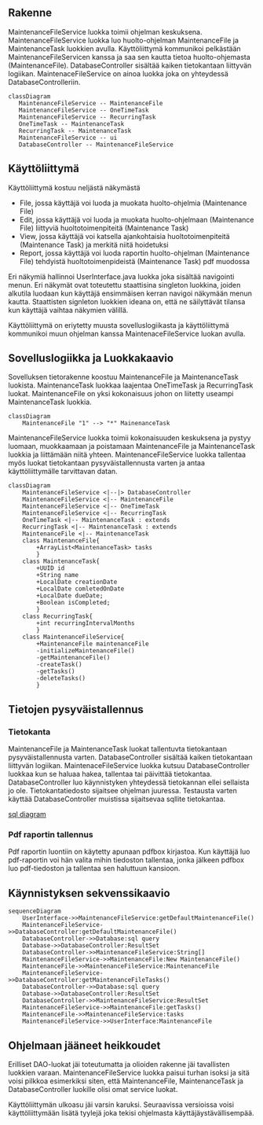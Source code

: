 ## Rakenne

MaintenanceFileService luokka toimii ohjelman keskuksena.
MaintenanceFileService luokka luo huolto-ohjelman MaintenanceFile ja MaintenanceTask luokkien avulla.
Käyttöliittymä kommunikoi pelkästään MaintenanceFileServicen kanssa ja saa sen kautta tietoa huolto-ohjemasta (MaintenanceFile).
DatabaseController sisältää kaiken tietokantaan liittyvän logiikan. MaintenaceFileService on ainoa luokka joka on yhteydessä DatabaseControlleriin.

 ```mermaid
 classDiagram
 	MaintenanceFileService -- MaintenanceFile
	MaintenanceFileService -- OneTimeTask
	MaintenanceFileService -- RecurringTask
	OneTimeTask -- MaintenanceTask
	RecurringTask -- MaintenanceTask
	MaintenanceFileService -- ui
	DatabaseController -- MaintenanceFileService
 
 ```
 
## Käyttöliittymä

Käyttöliittymä kostuu neljästä näkymästä
- File, jossa käyttäjä voi luoda ja muokata huolto-ohjelmia (Maintenance File)
- Edit, jossa käyttäjä voi luoda ja muokata huolto-ohjelmaan (Maintenance File) liittyviä huoltotoimenpiteitä (Maintenance Task)
- View, jossa käyttäjä voi katsella ajankohtaisia huoltotoimenpiteitä (Maintenance Task) ja merkitä niitä hoidetuksi
- Report, jossa käyttäjä voi luoda raportin huolto-ohjelman (Maintenance File) tehdyistä huoltotoimenpideistä (Maintenance Task) pdf muodossa

 Eri näkymiä hallinnoi UserInterface.java luokka joka sisältää navigointi menun. Eri näkymät ovat toteutettu staattisina singleton luokkina,
 joiden alkutila luodaan kun käyttäjä ensimmäisen kerran navigoi näkymään menun kautta. Staattisten signleton luokkien ideana on, 
 että ne säilyttävät tilansa kun käyttäjä vaihtaa näkymien välillä.
 
 Käyttöliittymä on eriytetty muusta sovelluslogiikasta ja käyttöliittymä kommunikoi muun ohjelman kanssa MaintenaceFileService luokan avulla.
 
## Sovelluslogiikka ja Luokkakaavio

Sovelluksen tietorakenne koostuu MaintenanceFile ja MaintenanceTask luokista. MaintenanceTask luokkaa laajentaa OneTimeTask ja RecurringTask luokat. 
MaintenanceFile on yksi kokonaisuus johon on liitetty useampi MaintenanceTask luokkia. 
```mermaid
classDiagram
	MaintenanceFile "1" --> "*" MainenanceTask
```	

MaintenanceFileService luokka toimii kokonaisuuden keskuksena ja pystyy luomaan, muokkaamaan ja poistamaan MaintenanceFile ja MaintenanceTask luokkia ja liittämään niitä yhteen. 
MaintenanceFileService luokka tallentaa myös luokat tietokantaan pysyväistallennusta varten ja antaa käyttöliittymälle tarvittavan datan. 

```mermaid
classDiagram
	MaintenanceFileService <|--|> DatabaseController
	MaintenanceFileService <|-- MaintenanceFile
	MaintenanceFileService <|-- OneTimeTask
	MaintenanceFileService <|-- RecurringTask
	OneTimeTask <|-- MaintenanceTask : extends
	RecurringTask <|-- MaintenanceTask : extends
	MaintenanceFile <|-- MaintenanceTask
	class MaintenanceFile{
		+ArrayList<MaintenanceTask> tasks
		}
	class MaintenanceTask{
		+UUID id
		+String name
		+LocalDate creationDate
		+LocalDate comletedOnDate
		+LocalDate dueDate;
		+Boolean isCompleted;
		}
	class RecurringTask{
		+int recurringIntervalMonths
		}
	class MaintenanceFileService{
		+MaintenanceFile maintenanceFile
		-initializeMaintenanceFile()
		-getMaintenanceFile()
		-createTask()
		-getTasks()
		-deleteTasks()
		}

```

## Tietojen pysyväistallennus

### Tietokanta

MaintenanceFile ja MaintenanceTask luokat tallentuvta tietokantaan pysyväistallennusta varten. DatabaseController sisältää kaiken tietokantaan liittyvän logiikan. 
MaintenaceFileService luokka kutsuu DatabaseController luokkaa kun se haluaa hakea, tallentaa tai päivittää tietokantaa.
DatabaseController luo käynnistyken yhteydessä tietokannan ellei sellaista jo ole. Tietokantatiedosto sijaitsee ohjelman juuressa.
Testausta varten käyttää DatabaseController muistissa sijaitsevaa sqllite tietokantaa.

[sql diagram](https://github.com/Zatyri/ot-harjoitustyo/blob/master/dokumentaatio/sqlDiagram.png)

### Pdf raportin tallennus

Pdf raportin luontiin on käytetty apunaan pdfbox kirjastoa. Kun käyttäjä luo pdf-raportin voi hän valita mihin tiedoston tallentaa, jonka jälkeen pdfbox luo
pdf-tiedoston ja tallentaa sen haluttuun kansioon.

## Käynnistyksen sekvenssikaavio

```mermaid
sequenceDiagram
	UserInterface->>MaintenanceFileService:getDefaultMaintenanceFile()
	MaintenanceFileService->>DatabaseController:getDefaultMaintenanceFile()
	DatabaseController->>Database:sql query
	Database->>DatabaseController:ResultSet
	DatabaseController->>MaintenanceFileService:String[]
	MaintenanceFileService->>MaintenanceFile:New MaintenanceFile()
	MaintenanceFile->>MaintenanceFileService:MaintenanceFile
	MaintenanceFileService->>DatabaseController:getMaintenanceFileTasks()
	DatabaseController->>Database:sql query
	Database->>DatabaseController:ResultSet
	DatabaseController->>MaintenanceFileService:ResultSet
	MaintenanceFileService->>MaintenanceFile:getTasks()
	MaintenanceFile->>MaintenanceFileService:tasks
	MaintenanceFileService->>UserInterface:MaintenanceFile
```

## Ohjelmaan jääneet heikkoudet

Erilliset DAO-luokat jäi toteutumatta ja olioiden rakenne jäi tavallisten luokkien varaan. 
MaintenanceFileService luokka paisui turhan isoksi ja sitä voisi pilkkoa esimerkiksi siten, että MaintenanceFile, MaintenanceTask ja DatabaseController luokille olisi
omat service luokat.

Käyttöliittymän ulkoasu jäi varsin karuksi. Seuraavissa versioissa voisi käyttöliittymään lisätä tyylejä joka tekisi ohjelmasta käyttäjäystävällisempää. 

